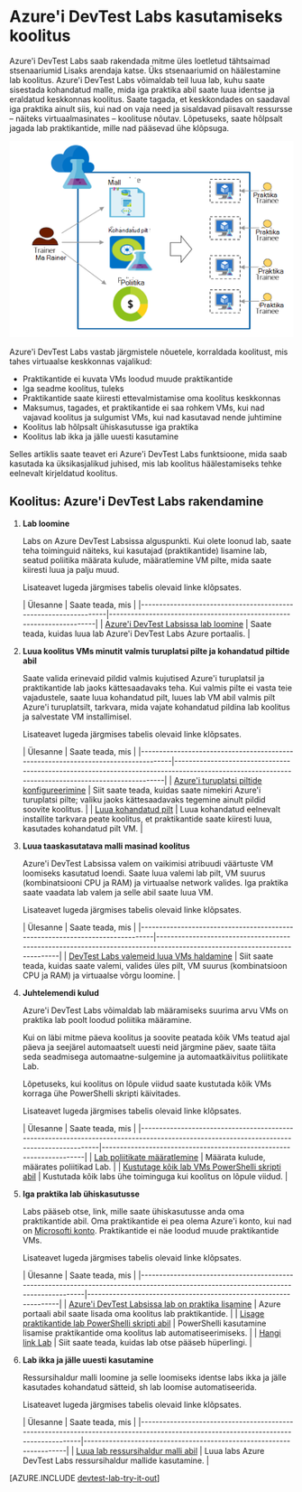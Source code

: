 <properties
    pageTitle="Azure'i DevTest Labs kasutamiseks koolitus | Microsoft Azure'i"
    description="Saate teada, kuidas kasutada Azure DevTest Labs koolitus stsenaariumid."
    services="devtest-lab,virtual-machines"
    documentationCenter="na"
    authors="steved0x"
    manager="douge"
    editor=""/>

<tags
    ms.service="devtest-lab"
    ms.workload="na"
    ms.tgt_pltfrm="na"
    ms.devlang="na"
    ms.topic="article"
    ms.date="09/12/2016"
    ms.author="sdanie"/>

# <a name="use-azure-devtest-labs-for-training"></a>Azure'i DevTest Labs kasutamiseks koolitus

Azure'i DevTest Labs saab rakendada mitme üles loetletud tähtsaimad stsenaariumid Lisaks arendaja katse. Üks stsenaariumid on häälestamine lab koolitus. Azure'i DevTest Labs võimaldab teil luua lab, kuhu saate sisestada kohandatud malle, mida iga praktika abil saate luua identse ja eraldatud keskkonnas koolitus. Saate tagada, et keskkondades on saadaval iga praktika ainult siis, kui nad on vaja need ja sisaldavad piisavalt ressursse – näiteks virtuaalmasinates – koolituse nõutav. Lõpetuseks, saate hõlpsalt jagada lab praktikantide, mille nad pääsevad ühe klõpsuga.   

![Kasutage DevTest Labs koolitus](./media/devtest-lab-training-lab/devtest-lab-training.png)

Azure'i DevTest Labs vastab järgmistele nõuetele, korraldada koolitust, mis tahes virtuaalse keskkonnas vajalikud: 


-   Praktikantide ei kuvata VMs loodud muude praktikantide
-   Iga seadme koolitus, tuleks
-   Praktikantide saate kiiresti ettevalmistamise oma koolitus keskkonnas
-   Maksumus, tagades, et praktikantide ei saa rohkem VMs, kui nad vajavad koolitus ja sulgumist VMs, kui nad kasutavad nende juhtimine
-   Koolitus lab hõlpsalt ühiskasutusse iga praktika
-   Koolitus lab ikka ja jälle uuesti kasutamine


Selles artiklis saate teavet eri Azure'i DevTest Labs funktsioone, mida saab kasutada ka üksikasjalikud juhised, mis lab koolitus häälestamiseks tehke eelnevalt kirjeldatud koolitus.  


## <a name="implementing-training-with-azure-devtest-labs"></a>Koolitus: Azure'i DevTest Labs rakendamine

1. **Lab loomine** 

    Labs on Azure DevTest Labsissa alguspunkti. Kui olete loonud lab, saate teha toiminguid näiteks, kui kasutajad (praktikantide) lisamine lab, seatud poliitika määrata kulude, määratlemine VM pilte, mida saate kiiresti luua ja palju muud.   

    Lisateavet lugeda järgmises tabelis olevaid linke klõpsates.

  	| Ülesanne                                                            | Saate teada, mis                                                    |
|-----------------------------------------------------------------|----------------------------------------------------------------------|
| [Azure'i DevTest Labsissa lab loomine](devtest-lab-create-lab.md) | Saate teada, kuidas luua lab Azure'i DevTest Labs Azure portaalis. |

2. **Luua koolitus VMs minutit valmis turuplatsi pilte ja kohandatud piltide abil** 
    
    Saate valida erinevaid pildid valmis kujutised Azure'i turuplatsil ja praktikantide lab jaoks kättesaadavaks teha. Kui valmis pilte ei vasta teie vajadustele, saate luua kohandatud pilt, luues lab VM abil valmis pilt Azure'i turuplatsilt, tarkvara, mida vajate kohandatud pildina lab koolitus ja salvestate VM installimisel. 

    Lisateavet lugeda järgmises tabelis olevaid linke klõpsates.

  	| Ülesanne                                                                              | Saate teada, mis                                                                                                                                  |
|-----------------------------------------------------------------------------------|-------------------------------------------------------------------------------------------------------------------------------------------------|
| [Azure'i turuplatsi piltide konfigureerimine](devtest-lab-configure-marketplace-images.md) | Siit saate teada, kuidas saate nimekiri Azure'i turuplatsi pilte; valiku jaoks kättesaadavaks tegemine ainult pildid soovite koolitus.                 |
| [Luua kohandatud pilt](devtest-lab-create-template.md)                           | Luua kohandatud eelnevalt installite tarkvara peate koolitus, et praktikantide saate kiiresti luua, kasutades kohandatud pilt VM. |

3. **Luua taaskasutatava malli masinad koolitus** 

    Azure'i DevTest Labsissa valem on vaikimisi atribuudi väärtuste VM loomiseks kasutatud loendi. Saate luua valemi lab pilt, VM suurus (kombinatsiooni CPU ja RAM) ja virtuaalse network valides. Iga praktika saate vaadata lab valem ja selle abil saate luua VM. 

    Lisateavet lugeda järgmises tabelis olevaid linke klõpsates.

  	| Ülesanne                                                                         | Saate teada, mis                                                                                                          |
|------------------------------------------------------------------------------|-------------------------------------------------------------------------------------------------------------------------|
| [DevTest Labs valemeid luua VMs haldamine](devtest-lab-manage-formulas.md) | Siit saate teada, kuidas saate valemi, valides üles pilt, VM suurus (kombinatsioon CPU ja RAM) ja virtuaalse võrgu loomine. |

4. **Juhtelemendi kulud**

    Azure'i DevTest Labs võimaldab lab määramiseks suurima arvu VMs on praktika lab poolt loodud poliitika määramine. 

    Kui on läbi mitme päeva koolitus ja soovite peatada kõik VMs teatud ajal päeva ja seejärel automaatselt uuesti neid järgmine päev, saate täita seda seadmisega automaatne-sulgemine ja automaatkäivitus poliitikate Lab. 

    Lõpetuseks, kui koolitus on lõpule viidud saate kustutada kõik VMs korraga ühe PowerShelli skripti käivitades. 

    Lisateavet lugeda järgmises tabelis olevaid linke klõpsates.

  	| Ülesanne                                                                                                                                    | Saate teada, mis                                                      |
|-----------------------------------------------------------------------------------------------------------------------------------------|---------------------------------------------------------------------|
| [Lab poliitikate määratlemine](devtest-lab-set-lab-policy.md)                                                                                    | Määrata kulude, määrates poliitikad Lab.                       |
| [Kustutage kõik lab VMs PowerShelli skripti abil](devtest-lab-faq.md#how-can-i-automate-the-process-of-deleting-all-the-vms-in-my-lab) | Kustutada kõik labs ühe toiminguga kui koolitus on lõpule viidud. |

5. **Iga praktika lab ühiskasutusse**

    Labs pääseb otse, link, mille saate ühiskasutusse anda oma praktikantide abil. Oma praktikantide ei pea olema Azure'i konto, kui nad on [Microsofti konto](devtest-lab-faq.md#what-is-a-microsoft-account). Praktikantide ei näe loodud muude praktikantide VMs.  

    Lisateavet lugeda järgmises tabelis olevaid linke klõpsates.

  	| Ülesanne                                                                                                                                | Saate teada, mis                                                   |
|-------------------------------------------------------------------------------------------------------------------------------------|------------------------------------------------------------------|
| [Azure'i DevTest Labsissa lab on praktika lisamine](devtest-lab-add-devtest-user.md)                                                     | Azure portaali abil saate lisada oma koolitus lab praktikantide.       |
| [Lisage praktikantide lab PowerShelli skripti abil](devtest-lab-add-devtest-user.md#add-an-external-user-to-a-lab-using-powershell) | PowerShelli kasutamine lisamise praktikantide oma koolitus lab automatiseerimiseks. |
| [Hangi link Lab](devtest-lab-faq.md#how-do-i-share-a-direct-link-to-my-lab)                                                  | Siit saate teada, kuidas lab otse pääseb hüperlingi.        |

6. **Lab ikka ja jälle uuesti kasutamine** 

    Ressursihaldur malli loomine ja selle loomiseks identse labs ikka ja jälle kasutades kohandatud sätteid, sh lab loomise automatiseerida. 

    Lisateavet lugeda järgmises tabelis olevaid linke klõpsates.

  	| Ülesanne                                                                                                                               | Saate teada, mis                                                      |
|------------------------------------------------------------------------------------------------------------------------------------|---------------------------------------------------------------------|
| [Luua lab ressursihaldur malli abil](devtest-lab-faq.md#how-do-i-create-a-lab-from-an-azure-resource-manager-template) | Luua labs Azure DevTest Labs ressursihaldur mallide kasutamine. |

[AZURE.INCLUDE [devtest-lab-try-it-out](../../includes/devtest-lab-try-it-out.md)]  

